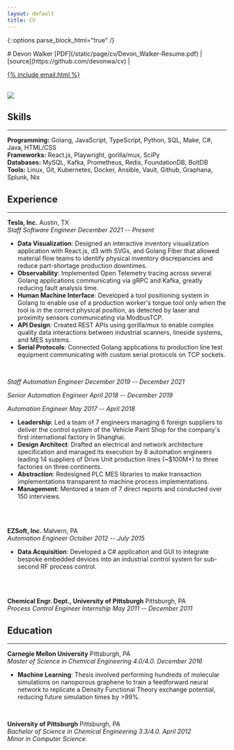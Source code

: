 ```yaml
---
layout: default
title: CV
---
```


{::options parse_block_html="true" /}
<div class="cv">
<div class="row">
<div class="col-xs-8">
<div class="text-left">
# Devon Walker
[PDF](/static/page/cv/Devon_Walker-Resume.pdf)
&#124;
[source](https://github.com/devonwa/cv)
&#124;

<a href="mailto:{% include email.html %}">{% include email.html %}</a>
<br />
<br />
</div>
</div>
<div class="col-xs-4">
<img class="img-responsive img-circle cv-pic" src="../static/image/profile_pic.png" />
</div>
</div>

## Skills
<hr>

**Programming:** Golang, JavaScript, TypeScript, Python, SQL, Make, C\#, Java, HTML/CSS<br />
**Frameworks:** React.js, Playwright, gorilla/mux, SciPy<br />
**Databases:** MySQL, Kafka, Prometheus, Redis, FoundationDB, BoltDB<br />
**Tools:** Linux, Git, Kubernetes, Docker, Ansible, Vault, Github, Graphana, Splunk, Nix<br />


## Experience
<hr>

**Tesla, Inc.** <span class="pull-right">Austin, TX</span><br />
<i>Staff Software Engineer <span class="pull-right">December 2021 -- Present</span></i><br />
* <b>Data Visualization</b>: Designed an interactive inventory visualization application with React.js, d3 with SVGs, and Golang Fiber that allowed material flow teams to identify physical inventory discrepancies and reduce part-shortage production downtimes.
* <b>Observability</b>: Implemented Open Telemetry tracing across several Golang applications communicating via gRPC and Kafka, greatly reducing fault analysis time.
* <b>Human Machine Interface</b>: Developed a tool positioning system in Golang to enable use of a production worker's torque tool only when the tool is in the correct physical position, as detected by laser and proximity sensors communicating via ModbusTCP.
* <b>API Design</b>: Created REST APIs using gorilla/mux to enable complex quality data interactions between industrial scanners, lineside systems, and MES systems.
* <b>Serial Protocols</b>: Connected Golang applications to production line test equipment communicating with custom serial protocols on TCP sockets.
<br />

<i>Staff Automation Engineer <span class="pull-right">December 2019 -- December 2021</span></i><br />

<i>Senior Automation Engineer <span class="pull-right">April 2018 -- December 2019</span></i><br />

<i>Automation Engineer <span class="pull-right">May 2017 -- April 2018</span></i><br />
* <b>Leadership</b>: Led a team of 7 engineers managing 6 foreign suppliers to deliver the control system of the Vehicle Paint Shop for the company's first international factory in Shanghai.
* <b>Design Architect</b>: Drafted an electrical and network architecture specification and managed its execution by 8 automation engineers leading 14 suppliers of Drive Unit production lines (~\$100M+) to three factories on three continents.
* <b>Abstraction</b>: Redesigned PLC MES libraries to make transaction implementations transparent to machine process implementations.
* <b>Management</b>: Mentored a team of 7 direct reports and conducted over 150 interviews.
<br />



<br />


**EZSoft, Inc.** <span class="pull-right">Malvern, PA</span><br />
<i>Automation Engineer <span class="pull-right">October 2012 -- July 2015</span></i><br />
* <b>Data Acquisition</b>: Developed a C\# application and GUI to integrate bespoke embedded devices into an industrial control system for sub-second RF process control.
<br />



<br />


**Chemical Engr. Dept., University of Pittsburgh** <span class="pull-right">Pittsburgh, PA</span><br />
<i>Process Control Engineer Internship <span class="pull-right">May 2011 -- December 2011</span></i><br />






<!-- 
## Research
<hr>

 
-->

## Education
<hr>

**Carnegie Mellon University** <span class="pull-right">Pittsburgh, PA</span><br />
<i>Master of Science in Chemical Engineering 4.0/4.0. <span class="pull-right">December 2016</span></i><br />

* **Machine Learning**: Thesis involved performing hundreds of molecular simulations on nanoporous graphene to train a feedforward neural network to replicate a Density Functional Theory exchange potential, reducing future simulation times by >99%.

<br />

**University of Pittsburgh** <span class="pull-right">Pittsburgh, PA</span><br />
<i>Bachelor of Science in Chemical Engineering 3.3/4.0. <span class="pull-right">April 2012</span></i><br />
<i>Minor in Computer Science.</i><br />

<br />


</div>